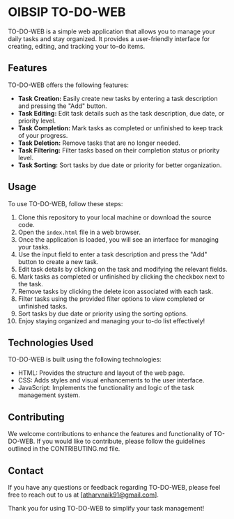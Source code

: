 # OIBSIP TO-DO-WEB 

TO-DO-WEB is a simple web application that allows you to manage your daily tasks and stay organized. It provides a user-friendly interface for creating, editing, and tracking your to-do items.

## Features

TO-DO-WEB offers the following features:

- **Task Creation:** Easily create new tasks by entering a task description and pressing the "Add" button.
- **Task Editing:** Edit task details such as the task description, due date, or priority level.
- **Task Completion:** Mark tasks as completed or unfinished to keep track of your progress.
- **Task Deletion:** Remove tasks that are no longer needed.
- **Task Filtering:** Filter tasks based on their completion status or priority level.
- **Task Sorting:** Sort tasks by due date or priority for better organization.

## Usage

To use TO-DO-WEB, follow these steps:

1. Clone this repository to your local machine or download the source code.
2. Open the `index.html` file in a web browser.
3. Once the application is loaded, you will see an interface for managing your tasks.
4. Use the input field to enter a task description and press the "Add" button to create a new task.
5. Edit task details by clicking on the task and modifying the relevant fields.
6. Mark tasks as completed or unfinished by clicking the checkbox next to the task.
7. Remove tasks by clicking the delete icon associated with each task.
8. Filter tasks using the provided filter options to view completed or unfinished tasks.
9. Sort tasks by due date or priority using the sorting options.
10. Enjoy staying organized and managing your to-do list effectively!

## Technologies Used

TO-DO-WEB is built using the following technologies:

- HTML: Provides the structure and layout of the web page.
- CSS: Adds styles and visual enhancements to the user interface.
- JavaScript: Implements the functionality and logic of the task management system.

## Contributing

We welcome contributions to enhance the features and functionality of TO-DO-WEB. If you would like to contribute, please follow the guidelines outlined in the CONTRIBUTING.md file.

## Contact

If you have any questions or feedback regarding TO-DO-WEB, please feel free to reach out to us at [atharvnaik91@gmail.com].

Thank you for using TO-DO-WEB to simplify your task management!
